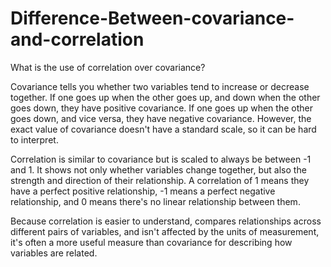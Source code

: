 # Difference-Between-covariance-and-correlation
What  is the use of correlation over covariance?


Covariance tells you whether two variables tend to increase or decrease together. If one goes up when the other goes up, and down when the other goes down, they have positive covariance. If one goes up when the other goes down, and vice versa, they have negative covariance. However, the exact value of covariance doesn't have a standard scale, so it can be hard to interpret.

Correlation is similar to covariance but is scaled to always be between -1 and 1. It shows not only whether variables change together, but also the strength and direction of their relationship. A correlation of 1 means they have a perfect positive relationship, -1 means a perfect negative relationship, and 0 means there's no linear relationship between them.

Because correlation is easier to understand, compares relationships across different pairs of variables, and isn't affected by the units of measurement, it's often a more useful measure than covariance for describing how variables are related.
